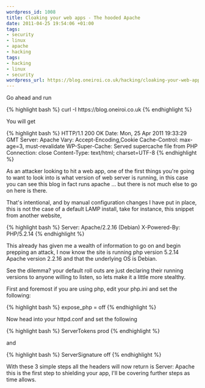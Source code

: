 ```yaml
--- 
wordpress_id: 1008
title: Cloaking your web apps - The hooded Apache
date: 2011-04-25 19:54:06 +01:00
tags: 
- security
- linux
- apache
- hacking
tags: 
- hacking
- linux
- security
wordpress_url: https://blog.oneiroi.co.uk/hacking/cloaking-your-web-apps-the-hooded-apache
---
```

<p>Go ahead and run</p>
<p>{% highlight bash %}
curl -I https://blog.oneiroi.co.uk
{% endhighlight %}</p>
<p>You will get </p>
<p>{% highlight bash %}
HTTP/1.1 200 OK
Date: Mon, 25 Apr 2011 19:33:29 GMT
Server: Apache
Vary: Accept-Encoding,Cookie
Cache-Control: max-age=3, must-revalidate
WP-Super-Cache: Served supercache file from PHP
Connection: close
Content-Type: text/html; charset=UTF-8
{% endhighlight %}</p>
<p>As an attacker looking to hit a web app, one of the first things you're going to want to look into is what version of web server is running, in this case you can see this blog in fact runs apache ... but there is not much else to go on here is there.</p>
<p>That's intentional, and by manual configuration changes I have put in place, this is not the case of a default LAMP install, take for instance, this snippet from another website,</p>
<p>{% highlight bash %}
Server: Apache/2.2.16 (Debian)
X-Powered-By: PHP/5.2.14
{% endhighlight %}</p>
<p>This already has given me a wealth of information to go on and begin prepping an attack, I now know the site is running php version 5.2.14 Apache version 2.2.16 and that the underlying OS is Debian.</p>

See the dilemma? your default roll outs are just declaring their running versions to anyone willing to listen, so lets make it a little more stealthy.

First and foremost if you are using php, edit your php.ini and set the following:

{% highlight bash %}
expose_php = off
{% endhighlight %}

Now head into your httpd.conf and set the following

{% highlight bash %}
ServerTokens prod
{% endhighlight %}

and

{% highlight bash %}
ServerSignature off
{% endhighlight %}

With these 3 simple steps all the headers will now return is Server: Apache this is the first step to shielding your app, I'll be covering further steps as time allows.


